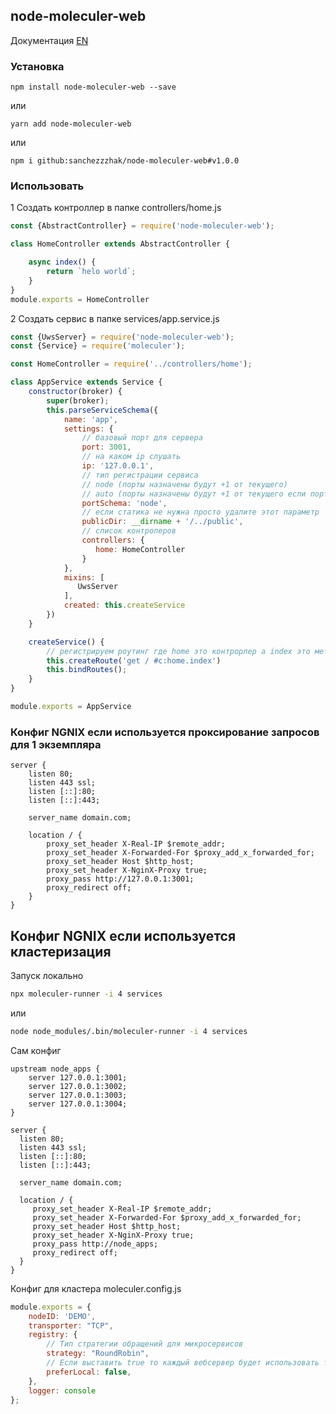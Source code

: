 node-moleculer-web
---
Документация [EN](readme.md)

### Установка

```
npm install node-moleculer-web --save
```
или
```
yarn add node-moleculer-web
```
или
```
npm i github:sanchezzzhak/node-moleculer-web#v1.0.0
```

### Использовать
1 Создать контроллер в папке controllers/home.js
```js
const {AbstractController} = require('node-moleculer-web');

class HomeController extends AbstractController {

	async index() {
	    return `helo world`;
    }
}
module.exports = HomeController
```


2 Создать сервис в папке services/app.service.js

```js
const {UwsServer} = require('node-moleculer-web');
const {Service} = require('moleculer');

const HomeController = require('../controllers/home');

class AppService extends Service {
	constructor(broker) {
		super(broker);
		this.parseServiceSchema({
			name: 'app',
			settings: {
				// базовый порт для сервера
				port: 3001,
                // на каком ip слушать
				ip: '127.0.0.1',
				// тип регистрации сервиса
                // node (порты назначены будут +1 от текущего)
                // auto (порты назначены будут +1 от текущего если порт свободен)
				portSchema: 'node',              
                // если статика не нужна просто удалите этот параметр
				publicDir: __dirname + '/../public',  
                // cписок контролеров
				controllers: {
				   home: HomeController
				}
			},
			mixins: [
			   UwsServer
			],
			created: this.createService
		})
	}

	createService() {
		// регистрируем роутинг где home это контрорлер а index это метод	
		this.createRoute('get / #c:home.index')
		this.bindRoutes();
	}
}

module.exports = AppService
```

### Конфиг NGNIX если используется проксирование запросов для 1 экземпляра
```ngnix
server {
    listen 80;
    listen 443 ssl;
    listen [::]:80;
    listen [::]:443;

    server_name domain.com;
  
    location / {
        proxy_set_header X-Real-IP $remote_addr;
        proxy_set_header X-Forwarded-For $proxy_add_x_forwarded_for;
        proxy_set_header Host $http_host;
        proxy_set_header X-NginX-Proxy true;
        proxy_pass http://127.0.0.1:3001;
        proxy_redirect off;
    }
}
```

## Конфиг NGNIX если используется кластеризация
Запуск локально
```bash
npx moleculer-runner -i 4 services
```
или
```bash
node node_modules/.bin/moleculer-runner -i 4 services
```
Сам конфиг
```ngnix
upstream node_apps {
    server 127.0.0.1:3001;
    server 127.0.0.1:3002;
    server 127.0.0.1:3003;
    server 127.0.0.1:3004;
}

server {
  listen 80;
  listen 443 ssl;
  listen [::]:80;
  listen [::]:443;

  server_name domain.com;
  
  location / {
     proxy_set_header X-Real-IP $remote_addr;
     proxy_set_header X-Forwarded-For $proxy_add_x_forwarded_for;
     proxy_set_header Host $http_host;
     proxy_set_header X-NginX-Proxy true;
     proxy_pass http://node_apps;
     proxy_redirect off;
  }
}

```
Конфиг для кластера moleculer.config.js
```js
module.exports = {
	nodeID: 'DEMO',
	transporter: "TCP",
	registry: {
		// Тип стратегии обращений для микросервисов
		strategy: "RoundRobin",
		// Если выставить true то каждый вебсервер будет использовать только свои микро-свервисы
		preferLocal: false,      
	},
	logger: console
};
```

